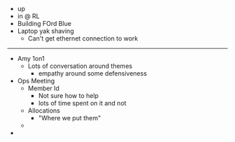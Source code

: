 - up
- in @ RL
- Building FOrd Blue
- Laptop yak shaving
	- Can't get ethernet connection to work
- ---
- Amy 1on1
	- Lots of conversation around themes
		- empathy around some defensiveness
- Ops Meeting
	- Member Id
		- Not sure how to help
		- lots of time spent on it and not
	- Allocations
		- "Where we put them"
	-
-